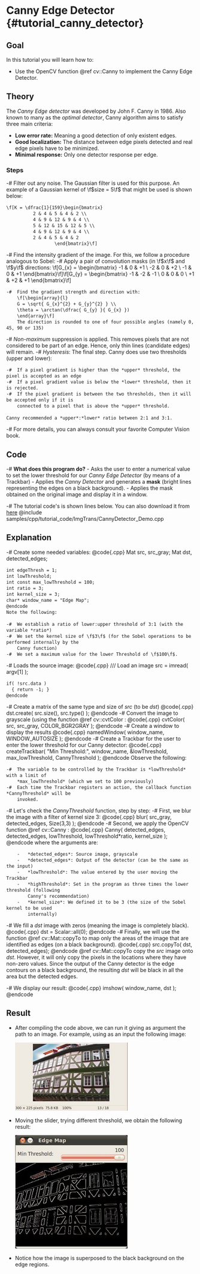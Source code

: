 Canny Edge Detector {#tutorial_canny_detector}
===================

Goal
----

In this tutorial you will learn how to:

-   Use the OpenCV function @ref cv::Canny to implement the Canny Edge Detector.

Theory
------

The *Canny Edge detector* was developed by John F. Canny in 1986. Also known to many as the
*optimal detector*, Canny algorithm aims to satisfy three main criteria:
-   **Low error rate:** Meaning a good detection of only existent edges.
-   **Good localization:** The distance between edge pixels detected and real edge pixels have
    to be minimized.
-   **Minimal response:** Only one detector response per edge.

### Steps

-#  Filter out any noise. The Gaussian filter is used for this purpose. An example of a Gaussian
    kernel of \f$size = 5\f$ that might be used is shown below:

    \f[K = \dfrac{1}{159}\begin{bmatrix}
              2 & 4 & 5 & 4 & 2 \\
              4 & 9 & 12 & 9 & 4 \\
              5 & 12 & 15 & 12 & 5 \\
              4 & 9 & 12 & 9 & 4 \\
              2 & 4 & 5 & 4 & 2
                      \end{bmatrix}\f]

-#  Find the intensity gradient of the image. For this, we follow a procedure analogous to Sobel:
    -#  Apply a pair of convolution masks (in \f$x\f$ and \f$y\f$ directions:
        \f[G_{x} = \begin{bmatrix}
        -1 & 0 & +1  \\
        -2 & 0 & +2  \\
        -1 & 0 & +1
        \end{bmatrix}\f]\f[G_{y} = \begin{bmatrix}
        -1 & -2 & -1  \\
        0 & 0 & 0  \\
        +1 & +2 & +1
        \end{bmatrix}\f]

    -#  Find the gradient strength and direction with:
        \f[\begin{array}{l}
        G = \sqrt{ G_{x}^{2} + G_{y}^{2} } \\
        \theta = \arctan(\dfrac{ G_{y} }{ G_{x} })
        \end{array}\f]
        The direction is rounded to one of four possible angles (namely 0, 45, 90 or 135)

-#  *Non-maximum* suppression is applied. This removes pixels that are not considered to be part of
    an edge. Hence, only thin lines (candidate edges) will remain.
-#  *Hysteresis*: The final step. Canny does use two thresholds (upper and lower):

    -#  If a pixel gradient is higher than the *upper* threshold, the pixel is accepted as an edge
    -#  If a pixel gradient value is below the *lower* threshold, then it is rejected.
    -#  If the pixel gradient is between the two thresholds, then it will be accepted only if it is
        connected to a pixel that is above the *upper* threshold.

    Canny recommended a *upper*:*lower* ratio between 2:1 and 3:1.

-#  For more details, you can always consult your favorite Computer Vision book.

Code
----

-#  **What does this program do?**
    -   Asks the user to enter a numerical value to set the lower threshold for our *Canny Edge
        Detector* (by means of a Trackbar)
    -   Applies the *Canny Detector* and generates a **mask** (bright lines representing the edges
        on a black background).
    -   Applies the mask obtained on the original image and display it in a window.

-#  The tutorial code's is shown lines below. You can also download it from
    [here](https://github.com/Itseez/opencv/tree/master/samples/cpp/tutorial_code/ImgTrans/CannyDetector_Demo.cpp)
    @include samples/cpp/tutorial_code/ImgTrans/CannyDetector_Demo.cpp

Explanation
-----------

-#  Create some needed variables:
    @code{.cpp}
    Mat src, src_gray;
    Mat dst, detected_edges;

    int edgeThresh = 1;
    int lowThreshold;
    int const max_lowThreshold = 100;
    int ratio = 3;
    int kernel_size = 3;
    char* window_name = "Edge Map";
    @endcode
    Note the following:

    -#  We establish a ratio of lower:upper threshold of 3:1 (with the variable *ratio*)
    -#  We set the kernel size of \f$3\f$ (for the Sobel operations to be performed internally by the
        Canny function)
    -#  We set a maximum value for the lower Threshold of \f$100\f$.

-#  Loads the source image:
    @code{.cpp}
    /// Load an image
    src = imread( argv[1] );

    if( !src.data )
      { return -1; }
    @endcode
-#  Create a matrix of the same type and size of *src* (to be *dst*)
    @code{.cpp}
    dst.create( src.size(), src.type() );
    @endcode
-#  Convert the image to grayscale (using the function @ref cv::cvtColor :
    @code{.cpp}
    cvtColor( src, src_gray, COLOR_BGR2GRAY );
    @endcode
-#  Create a window to display the results
    @code{.cpp}
    namedWindow( window_name, WINDOW_AUTOSIZE );
    @endcode
-#  Create a Trackbar for the user to enter the lower threshold for our Canny detector:
    @code{.cpp}
    createTrackbar( "Min Threshold:", window_name, &lowThreshold, max_lowThreshold, CannyThreshold );
    @endcode
    Observe the following:

    -#  The variable to be controlled by the Trackbar is *lowThreshold* with a limit of
        *max_lowThreshold* (which we set to 100 previously)
    -#  Each time the Trackbar registers an action, the callback function *CannyThreshold* will be
        invoked.

-#  Let's check the *CannyThreshold* function, step by step:
    -#  First, we blur the image with a filter of kernel size 3:
        @code{.cpp}
        blur( src_gray, detected_edges, Size(3,3) );
        @endcode
    -#  Second, we apply the OpenCV function @ref cv::Canny :
        @code{.cpp}
        Canny( detected_edges, detected_edges, lowThreshold, lowThreshold*ratio, kernel_size );
        @endcode
        where the arguments are:

        -   *detected_edges*: Source image, grayscale
        -   *detected_edges*: Output of the detector (can be the same as the input)
        -   *lowThreshold*: The value entered by the user moving the Trackbar
        -   *highThreshold*: Set in the program as three times the lower threshold (following
            Canny's recommendation)
        -   *kernel_size*: We defined it to be 3 (the size of the Sobel kernel to be used
            internally)

-#  We fill a *dst* image with zeros (meaning the image is completely black).
    @code{.cpp}
    dst = Scalar::all(0);
    @endcode
-#  Finally, we will use the function @ref cv::Mat::copyTo to map only the areas of the image that are
    identified as edges (on a black background).
    @code{.cpp}
    src.copyTo( dst, detected_edges);
    @endcode
    @ref cv::Mat::copyTo copy the *src* image onto *dst*. However, it will only copy the pixels in the
    locations where they have non-zero values. Since the output of the Canny detector is the edge
    contours on a black background, the resulting *dst* will be black in all the area but the
    detected edges.

-#  We display our result:
    @code{.cpp}
    imshow( window_name, dst );
    @endcode

Result
------

-   After compiling the code above, we can run it giving as argument the path to an image. For
    example, using as an input the following image:

    ![](images/Canny_Detector_Tutorial_Original_Image.jpg)

-   Moving the slider, trying different threshold, we obtain the following result:

    ![](images/Canny_Detector_Tutorial_Result.jpg)

-   Notice how the image is superposed to the black background on the edge regions.
